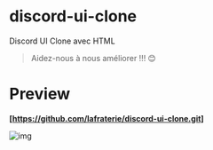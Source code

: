 # discord-ui-clone
Discord UI Clone avec HTML

> Aidez-nous à nous améliorer !!! 😊

# Preview
**[https://github.com/lafraterie/discord-ui-clone.git]**

![img](https://i.imgur.com/1wB32B0.png)
